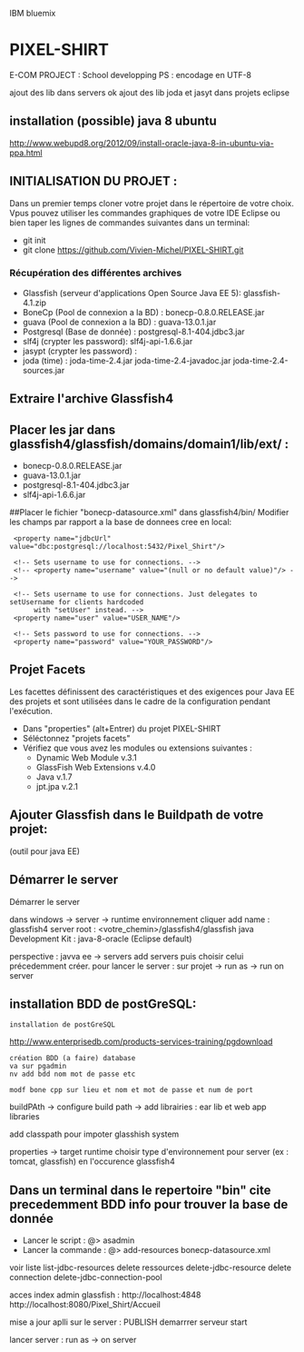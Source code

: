 IBM bluemix

# PIXEL-SHIRT
E-COM PROJECT : School developping
PS : encodage en UTF-8

ajout des lib dans servers ok
 ajout des lib joda et jasyt dans projets eclipse

## installation (possible)  java 8 ubuntu
http://www.webupd8.org/2012/09/install-oracle-java-8-in-ubuntu-via-ppa.html

## INITIALISATION DU PROJET :

Dans un premier temps cloner votre projet dans le répertoire de votre choix. Vpus pouvez utiliser les commandes graphiques de votre IDE Eclipse ou bien taper les lignes de commandes suivantes dans un terminal:
* git init
* git clone https://github.com/Vivien-Michel/PIXEL-SHIRT.git

### Récupération des différentes archives
* Glassfish (serveur d'applications Open Source Java EE 5): glassfish-4.1.zip
* BoneCp (Pool de connexion a la BD) : bonecp-0.8.0.RELEASE.jar
* guava (Pool de connexion a la BD) : guava-13.0.1.jar
* Postgresql (Base de donnée) : postgresql-8.1-404.jdbc3.jar
* slf4j (crypter les password): slf4j-api-1.6.6.jar
* jasypt (crypter les password) :
* joda (time) : joda-time-2.4.jar joda-time-2.4-javadoc.jar joda-time-2.4-sources.jar

## Extraire l'archive Glassfish4

## Placer les jar dans glassfish4/glassfish/domains/domain1/lib/ext/ :
* bonecp-0.8.0.RELEASE.jar
* guava-13.0.1.jar
* postgresql-8.1-404.jdbc3.jar
* slf4j-api-1.6.6.jar

##Placer le fichier "bonecp-datasource.xml" dans glassfish4/bin/
Modifier les champs par rapport a la base de donnees cree en local:

<!-- Sets the JDBC connection URL. -->
     <property name="jdbcUrl" value="dbc:postgresql://localhost:5432/Pixel_Shirt"/>
   
     <!-- Sets username to use for connections. -->
     <!-- <property name="username" value="(null or no default value)"/> -->
   
     <!-- Sets username to use for connections. Just delegates to setUsername for clients hardcoded 
          with "setUser" instead. -->
     <property name="user" value="USER_NAME"/>
   
     <!-- Sets password to use for connections. -->
     <property name="password" value="YOUR_PASSWORD"/>

## Projet Facets
Les facettes définissent des caractéristiques et des exigences pour Java EE des projets et sont utilisées dans le cadre de la configuration pendant l'exécution.

* Dans "properties" (alt+Entrer) du projet PIXEL-SHIRT
* Séléctonnez "projets facets"
* Vérifiez que vous avez les modules ou extensions suivantes :
	* Dynamic Web Module v.3.1
	* GlassFish Web Extensions v.4.0
	* Java v.1.7
	* jpt.jpa v.2.1
 
## Ajouter Glassfish dans le Buildpath de votre projet:
(outil pour java EE)
     
## Démarrer le server
Démarrer le server

dans windows -> server -> runtime environnement
cliquer add
	name : glassfish4
	server root : <votre_chemin>/glassfish4/glassfish
	java Development Kit : java-8-oracle (Eclipse default)

perspective : javva ee -> servers 
add servers puis choisir celui précedemment créer.
pour lancer le server : sur projet -> run as -> run on server 
     
## installation BDD de postGreSQL:
	installation de postGreSQL

http://www.enterprisedb.com/products-services-training/pgdownload

	
	création BDD (a faire) database
	va sur pgadmin
	nv add bdd nom mot de passe etc
	
	modf bone cpp sur lieu et nom et mot de passe et num de port
 
 buildPAth -> configure build path -> add librairies : ear lib et web app libraries
 
 add classpath pour impoter glasshish system
 <classpathentry kind="con" path="oracle.eclipse.tools.glassfish.lib.system">
		<attributes>
			<attribute name="owner.project.facets" value="jst.web"/>
		</attributes>
	</classpathentry>

	
properties -> target runtime
choisir type d'environnement pour server (ex : tomcat, glassfish)
en l'occurence glassfish4 
  
## Dans un terminal dans le repertoire "bin" cite precedemment BDD info pour trouver la base de donnée
* Lancer le script : @> asadmin
* Lancer la commande : @> add-resources bonecp-datasource.xml

voir liste list-jdbc-resources
delete ressources delete-jdbc-resource <ressource>
delete connection delete-jdbc-connection-pool

acces index admin glassfish : http://localhost:4848
http://localhost:8080/Pixel_Shirt/Accueil

mise a jour aplli sur  le server : PUBLISH
demarrrer serveur start 

lancer server : run as -> on server


